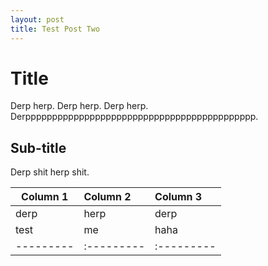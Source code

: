 ```yaml
---
layout: post
title: Test Post Two
---
```


# Title

Derp herp. Derp herp. Derp herp. Derppppppppppppppppppppppppppppppppppppppppppp.



## Sub-title

Derp shit herp shit.

Column 1 | Column 2 | Column 3
---------|:---------|:---------
derp     | herp     | derp
test     | me       | haha
---------|:---------|:---------
